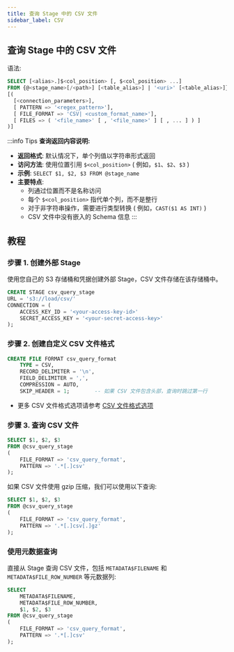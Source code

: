 ```yaml
---
title: 查询 Stage 中的 CSV 文件
sidebar_label: CSV
---
```


## 查询 Stage 中的 CSV 文件

语法:
```sql
SELECT [<alias>.]$<col_position> [, $<col_position> ...] 
FROM {@<stage_name>[/<path>] [<table_alias>] | '<uri>' [<table_alias>]} 
[( 
  [<connection_parameters>],
  [ PATTERN => '<regex_pattern>'],
  [ FILE_FORMAT => 'CSV| <custom_format_name>'],
  [ FILES => ( '<file_name>' [ , '<file_name>' ] [ , ... ] ) ]
)]
```


:::info Tips
**查询返回内容说明:**

* **返回格式**: 默认情况下，单个列值以字符串形式返回
* **访问方法**: 使用位置引用 `$<col_position>` ( 例如，`$1`、`$2`、`$3` )
* **示例**: `SELECT $1, $2, $3 FROM @stage_name`
* **主要特点**:
  * 列通过位置而不是名称访问
  * 每个 `$<col_position>` 指代单个列，而不是整行
  * 对于非字符串操作，需要进行类型转换 ( 例如，`CAST($1 AS INT)` )
  * CSV 文件中没有嵌入的 Schema 信息
:::

## 教程

### 步骤 1. 创建外部 Stage

使用您自己的 S3 存储桶和凭据创建外部 Stage，CSV 文件存储在该存储桶中。
```sql
CREATE STAGE csv_query_stage 
URL = 's3://load/csv/' 
CONNECTION = (
    ACCESS_KEY_ID = '<your-access-key-id>' 
    SECRET_ACCESS_KEY = '<your-secret-access-key>'
);
```

### 步骤 2. 创建自定义 CSV 文件格式

```sql
CREATE FILE FORMAT csv_query_format 
    TYPE = CSV,
    RECORD_DELIMITER = '\n',
    FIELD_DELIMITER = ',',
    COMPRESSION = AUTO,
    SKIP_HEADER = 1;        -- 如果 CSV 文件包含头部，查询时跳过第一行
```

- 更多 CSV 文件格式选项请参考 [CSV 文件格式选项](/sql/sql-reference/file-format-options#csv-options)

### 步骤 3. 查询 CSV 文件

```sql
SELECT $1, $2, $3
FROM @csv_query_stage
(
    FILE_FORMAT => 'csv_query_format',
    PATTERN => '.*[.]csv'
);
```

如果 CSV 文件使用 gzip 压缩，我们可以使用以下查询:

```sql
SELECT $1, $2, $3
FROM @csv_query_stage
(
    FILE_FORMAT => 'csv_query_format',
    PATTERN => '.*[.]csv[.]gz'
);
```
### 使用元数据查询

直接从 Stage 查询 CSV 文件，包括 `METADATA$FILENAME` 和 `METADATA$FILE_ROW_NUMBER` 等元数据列:

```sql
SELECT
    METADATA$FILENAME,
    METADATA$FILE_ROW_NUMBER,
    $1, $2, $3
FROM @csv_query_stage
(
    FILE_FORMAT => 'csv_query_format',
    PATTERN => '.*[.]csv'
);
```